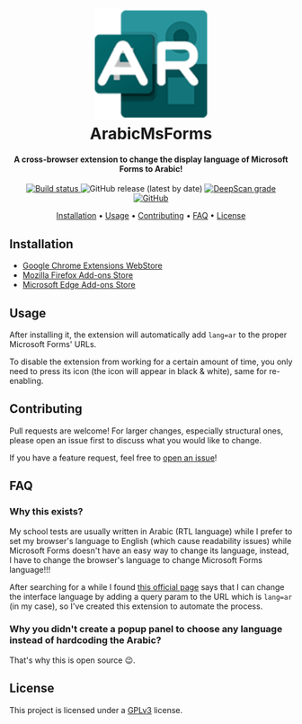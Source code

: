 <h1 align="center" style="position: relative;">
    <img width="200" src="./src/icons/icon128.png"/><br>
    ArabicMsForms
</h1>

<h4 align="center">
    A cross-browser extension to change the display language of Microsoft Forms to Arabic!
</h4>

<p align="center">
  <a href="https://github.com/hadialqattan/arabic-ms-forms-extension/actions/workflows/release.yml">
    <img alt="Build status" src="https://github.com/hadialqattan/arabic-ms-forms-extension/actions/workflows/release.yml/badge.svg">
  </a>
	<img alt="GitHub release (latest by date)" src="https://img.shields.io/github/v/release/hadialqattan/arabic-ms-forms-extension">
    <a href="https://deepscan.io/dashboard#view=project&tid=13457&pid=16635&bid=361032"><img src="https://deepscan.io/api/teams/13457/projects/16635/branches/361032/badge/grade.svg" alt="DeepScan grade">
  <img alt="GitHub" src="https://img.shields.io/github/license/hadialqattan/arabic-ms-forms-extension">
</p>

<p align="center">
    <a href="#installation">Installation</a> •
    <a href="#usage">Usage</a> •
    <a href="#contributing">Contributing</a> •
    <a href="#faq">FAQ</a> •
    <a href="#license">License</a>
</p>

## Installation

- [Google Chrome Extensions WebStore](https://chrome.google.com/webstore/detail/arabicmsforms/ojkgdfdcnecnkndghddcpmdbbdedeocd)
- [Mozilla Firefox Add-ons Store](https://addons.mozilla.org/en-US/firefox/addon/arabicmsforms/)
- [Microsoft Edge Add-ons Store](https://microsoftedge.microsoft.com/addons/detail/arabicmsforms/anfogchmdlmfclgijpaljcnaceiameej)

## Usage

After installing it, the extension will automatically add `lang=ar` to the proper Microsoft Forms' URLs.

To disable the extension from working for a certain amount of time, you only need to press its icon (the icon will appear in black & white), same for re-enabling.

## Contributing

Pull requests are welcome! For larger changes, especially structural ones, please open an issue first to discuss what you would like to change.

If you have a feature request, feel free to [open an issue](https://github.com/hadialqattan/arabic-ms-forms-extension/issues)!

## FAQ

### Why this exists?

My school tests are usually written in Arabic (RTL language) while I prefer to set my browser's language to English (which cause readability issues) while Microsoft Forms doesn't have an easy way to change its language, instead, I have to change the browser's language to change Microsoft Forms language!!!

After searching for a while I found [this official page](https://support.microsoft.com/en-us/office/language-settings-for-microsoft-forms-b282f9aa-0fe4-4290-b1e1-827a8a35ac27) says that I can change the interface language by adding a query param to the URL which is `lang=ar` (in my case), so I've created this extension to automate the process.

### Why you didn't create a popup panel to choose any language instead of hardcoding the Arabic?

That's why this is open source 😉.

## License

This project is licensed under a [GPLv3](./LICENSE) license.
